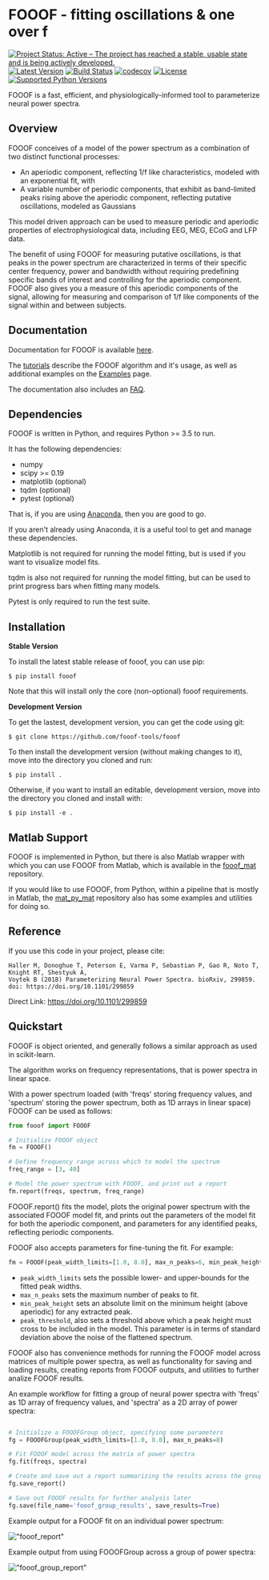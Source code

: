# FOOOF - fitting oscillations & one over f

[![Project Status: Active – The project has reached a stable, usable state and is being actively developed.](http://www.repostatus.org/badges/latest/active.svg)](http://www.repostatus.org/#active)
[![Latest Version](https://img.shields.io/pypi/v/fooof.svg)](https://pypi.python.org/pypi/fooof/)
[![Build Status](https://travis-ci.org/fooof-tools/fooof.svg)](https://travis-ci.org/fooof-tools/fooof)
[![codecov](https://codecov.io/gh/fooof-tools/fooof/branch/master/graph/badge.svg)](https://codecov.io/gh/fooof-tools/fooof)
[![License](https://img.shields.io/pypi/l/fooof.svg)](https://opensource.org/licenses/Apache-2.0)
[![Supported Python Versions](https://img.shields.io/pypi/pyversions/fooof.svg)](https://pypi.python.org/pypi/fooof/)

FOOOF is a fast, efficient, and physiologically-informed tool to parameterize neural power spectra.

## Overview

FOOOF conceives of a model of the power spectrum as a combination of two distinct functional processes:
- An aperiodic component, reflecting 1/f like characteristics, modeled with an exponential fit, with
- A variable number of periodic components, that exhibit as band-limited peaks rising above the aperiodic component, reflecting putative oscillations, modeled as Gaussians

This model driven approach can be used to measure periodic and aperiodic properties of electrophysiological data, including EEG, MEG, ECoG and LFP data.

The benefit of using FOOOF for measuring putative oscillations, is that peaks in the power spectrum are characterized in terms of their specific center frequency, power and bandwidth without requiring predefining specific bands of interest and controlling for the aperiodic component. FOOOF also gives you a measure of this aperiodic components of the signal, allowing for measuring and comparison of 1/f like components of the signal within and between subjects.

## Documentation

Documentation for FOOOF is available [here](https://fooof-tools.github.io/fooof/index.html).

The [tutorials](https://fooof-tools.github.io/fooof/auto_tutorials/index.html) describe the FOOOF algorithm and it's usage, as well as additional examples on the [Examples](https://fooof-tools.github.io/fooof/auto_examples/index.html) page.

The documentation also includes an [FAQ](https://fooof-tools.github.io/fooof/faq.html).

## Dependencies

FOOOF is written in Python, and requires Python >= 3.5 to run.

It has the following dependencies:
- numpy
- scipy >= 0.19
- matplotlib (optional)
- tqdm (optional)
- pytest (optional)

That is, if you are using [Anaconda](https://www.anaconda.com/download/), then you are good to go.

If you aren't already using Anaconda, it is a useful tool to get and manage these dependencies.

Matplotlib is not required for running the model fitting, but is used if you want to visualize model fits.

tqdm is also not required for running the model fitting, but can be used to print progress bars when fitting many models.

Pytest is only required to run the test suite.

## Installation

**Stable Version**

To install the latest stable release of fooof, you can use pip:

`$ pip install fooof`

Note that this will install only the core (non-optional) fooof requirements.

**Development Version**

To get the lastest, development version, you can get the code using git:

`$ git clone https://github.com/fooof-tools/fooof`

To then install the development version (without making changes to it), move into the directory you cloned and run:

`$ pip install .`

Otherwise, if you want to install an editable, development version, move into the directory you cloned and install with:

`$ pip install -e .`

## Matlab Support

FOOOF is implemented in Python, but there is also Matlab wrapper with which you can use FOOOF from Matlab, which is available in the [fooof_mat](http://github.com/fooof-tools/fooof_mat) repository.

If you would like to use FOOOF, from Python, within a pipeline that is mostly in Matlab, the [mat_py_mat](https://github.com/fooof-tools/mat_py_mat) repository also has some examples and utilities for doing so.

## Reference

If you use this code in your project, please cite:

    Haller M, Donoghue T, Peterson E, Varma P, Sebastian P, Gao R, Noto T, Knight RT, Shestyuk A,
    Voytek B (2018) Parameterizing Neural Power Spectra. bioRxiv, 299859.
    doi: https://doi.org/10.1101/299859

Direct Link: https://doi.org/10.1101/299859

## Quickstart

FOOOF is object oriented, and generally follows a similar approach as used in scikit-learn.

The algorithm works on frequency representations, that is power spectra in linear space.

With a power spectrum loaded (with 'freqs' storing frequency values, and 'spectrum' storing the power spectrum, both as 1D arrays in linear space) FOOOF can be used as follows:

```python
from fooof import FOOOF

# Initialize FOOOF object
fm = FOOOF()

# Define frequency range across which to model the spectrum
freq_range = [3, 40]

# Model the power spectrum with FOOOF, and print out a report
fm.report(freqs, spectrum, freq_range)
```

FOOOF.report() fits the model, plots the original power spectrum with the associated FOOOF model fit, and prints out the parameters of the model fit for both the aperiodic component, and parameters for any identified peaks, reflecting periodic components.

FOOOF also accepts parameters for fine-tuning the fit. For example:

```python
fm = FOOOF(peak_width_limits=[1.0, 8.0], max_n_peaks=6, min_peak_height=0.1, peak_threshold=2.0)
```

* `peak_width_limits` sets the possible lower- and upper-bounds for the fitted peak widths.
* `max_n_peaks` sets the maximum number of peaks to fit.
* `min_peak_height` sets an absolute limit on the minimum height (above aperiodic) for any extracted peak.
* `peak_threshold`, also sets a threshold above which a peak height must cross to be included in the model. This parameter is in terms of standard deviation above the noise of the flattened spectrum.

FOOOF also has convenience methods for running the FOOOF model across matrices of multiple power spectra, as well as functionality for saving and loading results, creating reports from FOOOF outputs, and utilities to further analize FOOOF results.

An example workflow for fitting a group of neural power spectra with 'freqs' as 1D array of frequency values, and 'spectra' as a 2D array of power spectra:

```python

# Initialize a FOOOFGroup object, specifying some parameters
fg = FOOOFGroup(peak_width_limits=[1.0, 8.0], max_n_peaks=8)

# Fit FOOOF model across the matrix of power spectra
fg.fit(freqs, spectra)

# Create and save out a report summarizing the results across the group of power spectra
fg.save_report()

# Save out FOOOF results for further analysis later
fg.save(file_name='fooof_group_results', save_results=True)
```

Example output for a FOOOF fit on an individual power spectrum:

!["fooof_report"](img/FOOOF_report.png)

Example output from using FOOOFGroup across a group of power spectra:

!["fooof_group_report"](img/FOOOFGroup_report.png)
